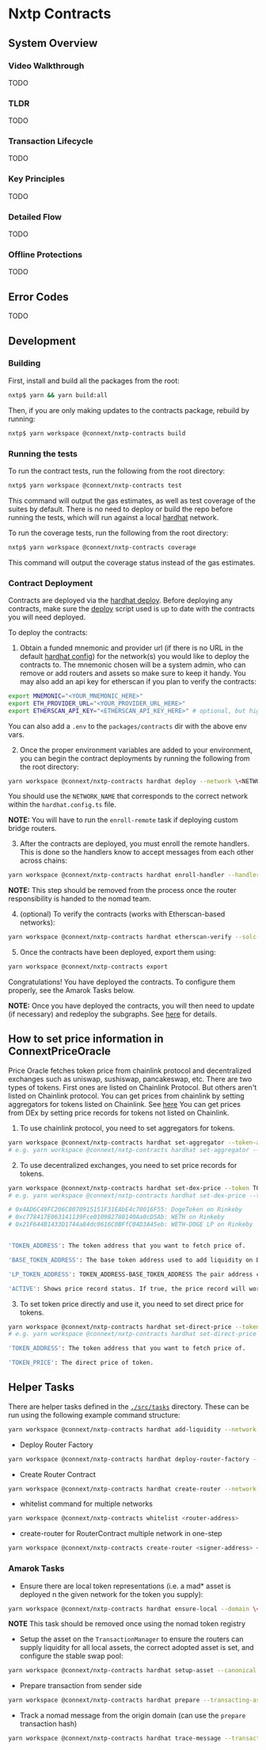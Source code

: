# Nxtp Contracts

## System Overview

### Video Walkthrough

TODO

### TLDR

TODO

### Transaction Lifecycle

TODO

### Key Principles

TODO

### Detailed Flow

TODO

### Offline Protections

TODO

## Error Codes

TODO

## Development

### Building

First, install and build all the packages from the root:

```sh
nxtp$ yarn && yarn build:all
```

Then, if you are only making updates to the contracts package, rebuild by running:

```sh
nxtp$ yarn workspace @connext/nxtp-contracts build
```

### Running the tests

To run the contract tests, run the following from the root directory:

```sh
nxtp$ yarn workspace @connext/nxtp-contracts test
```

This command will output the gas estimates, as well as test coverage of the suites by default. There is no need to deploy or build the repo before running the tests, which will run against a local [hardhat](https://hardhat.org) network.

To run the coverage tests, run the following from the root directory:

```sh
nxtp$ yarn workspace @connext/nxtp-contracts coverage
```

This command will output the coverage status instead of the gas estimates.

### Contract Deployment

Contracts are deployed via the [hardhat deploy](https://hardhat.org/plugins/hardhat-deploy.html). Before deploying any contracts, make sure the [deploy](https://github.com/connext/nxtp/blob/main/modules/contracts/deploy/deploy.ts) script used is up to date with the contracts you will need deployed.

To deploy the contracts:

1. Obtain a funded mnemonic and provider url (if there is no URL in the default [hardhat config](./hardhat.config.ts)) for the network(s) you would like to deploy the contracts to. The mnemonic chosen will be a system admin, who can remove or add routers and assets so make sure to keep it handy. You may also add an api key for etherscan if you plan to verify the contracts:

```sh
export MNEMONIC="<YOUR_MNEMONIC_HERE>"
export ETH_PROVIDER_URL="<YOUR_PROVIDER_URL_HERE>"
export ETHERSCAN_API_KEY="<ETHERSCAN_API_KEY_HERE>" # optional, but highly recommended
```

You can also add a `.env` to the `packages/contracts` dir with the above env vars.

2. Once the proper environment variables are added to your environment, you can begin the contract deployments by running the following from the root directory:

```sh
yarn workspace @connext/nxtp-contracts hardhat deploy --network \<NETWORK_NAME\> # e.g. yarn workspace @connext/nxtp-contracts deploy --network goerli
```

You should use the `NETWORK_NAME` that corresponds to the correct network within the `hardhat.config.ts` file.

**NOTE:** You will have to run the `enroll-remote` task if deploying custom bridge routers.

3. After the contracts are deployed, you must enroll the remote handlers. This is done so the handlers know to accept messages from each other across chains:

```sh
yarn workspace @connext/nxtp-contracts hardhat enroll-handler --handler \<REMOTE_HANDLER_ADDR\> --chain \<REMOTE_CHAIN_ID\> --network \<NETWORK_NAME\>
```

**NOTE:** This step should be removed from the process once the router responsibility is handed to the nomad team.

4. (optional) To verify the contracts (works with Etherscan-based networks):

```sh
yarn workspace @connext/nxtp-contracts hardhat etherscan-verify --solc-input --network \<NETWORK_NAME\>
```

5. Once the contracts have been deployed, export them using:

```sh
yarn workspace @connext/nxtp-contracts export
```

Congratulations! You have deployed the contracts. To configure them properly, see the Amarok Tasks below.

**NOTE:** Once you have deployed the contracts, you will then need to update (if necessary) and redeploy the subgraphs. See [here](https://github.com/connext/nxtp/tree/main/modules/subgraph) for details.

## How to set price information in ConnextPriceOracle

Price Oracle fetches token price from chainlink protocol and decentralized exchanges such as uniswap, sushiswap, pancakeswap, etc.
There are two types of tokens. First ones are listed on Chainlink Protocol. But others aren't listed on Chainlink protocol.
You can get prices from chainlink by setting aggregators for tokens listed on Chainlink. See [here](https://docs.chain.link/docs/ethereum-addresses/)
You can get prices from DEx by setting price records for tokens not listed on Chainlink.

1. To use chainlink protocol, you need to set aggregators for tokens.

```sh
yarn workspace @connext/nxtp-contracts hardhat set-aggregator --token-addresses TOKEN_ADDRESSES --sources CHAINLINK_SOURCES --network NETWORK_NAME
# e.g. yarn workspace @connext/nxtp-contracts hardhat set-aggregator --token-addresses 0xc778417e063141139fce010982780140aa0cd5ab --sources 0x8a753747a1fa494ec906ce90e9f37563a8af630e --network rinkeby
```

2. To use decentralized exchanges, you need to set price records for tokens.

```sh
yarn workspace @connext/nxtp-contracts hardhat set-dex-price --token TOKEN_ADDRESS --base-token BASE_TOKEN_ADDRESS --lp-token LP_TOKEN_ADDRESS --active ACTIVE --network NETWORK
# e.g. yarn workspace @connext/nxtp-contracts hardhat set-dex-price --token 0x4AD6C49FC206C8070915151F31EAbE4c70016F55 --base-token 0xc778417E063141139Fce010982780140Aa0cD5Ab --lp-token 0x21F644B1433D1744a84dc0616C0BFfC04D3A45eb --active true --network rinkeby

# 0x4AD6C49FC206C8070915151F31EAbE4c70016F55: DogeToken on Rinkeby
# 0xc778417E063141139Fce010982780140Aa0cD5Ab: WETH on Rinkeby
# 0x21F644B1433D1744a84dc0616C0BFfC04D3A45eb: WETH-DOGE LP on Rinkeby


'TOKEN_ADDRESS': The token address that you want to fetch price of.

'BASE_TOKEN_ADDRESS': The base token address used to add liquidity on DEX. Its price should be able to be fetched from Chainlink protocol.

'LP_TOKEN_ADDRESS': TOKEN_ADDRESS-BASE_TOKEN_ADDRESS The pair address created by factory of DEX.

'ACTIVE': Shows price record status. If true, the price record will work.
```

3. To set token price directly and use it, you need to set direct price for tokens.

```sh
yarn workspace @connext/nxtp-contracts hardhat set-direct-price --token TOKEN_ADDRESS --price TOKEN_PRICE --network NETWORK
# e.g. yarn workspace @connext/nxtp-contracts hardhat set-direct-price --token 0x4AD6C49FC206C8070915151F31EAbE4c70016F55 --price 1000000000000000000 --network rinkeby

'TOKEN_ADDRESS': The token address that you want to fetch price of.

'TOKEN_PRICE': The direct price of token.
```

## Helper Tasks

There are helper tasks defined in the [`./src/tasks`](./src/tasks) directory. These can be run using the following example command structure:

```sh
yarn workspace @connext/nxtp-contracts hardhat add-liquidity --network goerli --amount 2500000000000000000000000 --router 0xDc150c5Db2cD1d1d8e505F824aBd90aEF887caC6 --asset-id 0x8a1Cad3703E0beAe0e0237369B4fcD04228d1682
```

- Deploy Router Factory

```sh
yarn workspace @connext/nxtp-contracts hardhat deploy-router-factory --network <Network-Name> --signer <Router Signer> --recipient <Router Recipient>
```

- Create Router Contract

```sh
yarn workspace @connext/nxtp-contracts hardhat create-router --network <Network-Name> --signer <Router Signer> --recipient <Router Recipient>
```

- whitelist command for multiple networks

```sh
yarn workspace @connext/nxtp-contracts whitelist <router-address>
```

- create-router for RouterContract multiple network in one-step

```sh
yarn workspace @connext/nxtp-contracts create-router <signer-address> <recipient-address>
```

### Amarok Tasks

- Ensure there are local token representations (i.e. a mad\* asset is deployed n the given network for the token you supply):

```sh
yarn workspace @connext/nxtp-contracts hardhat ensure-local --domain \<CANONICAL_DOMAIN\> --canonical \<TOKEN_ADDR_ON_CANONICAL_DOMAIN\> --network \<NETWORK_TO_ENSURE_LOCAL_ON\>
```

**NOTE** This task should be removed once using the nomad token registry

- Setup the asset on the `TransactionManager` to ensure the routers can supply liquidity for all local assets, the correct adopted asset is set, and configure the stable swap pool:

```sh
yarn workspace @connext/nxtp-contracts hardhat setup-asset --canonical \<TOKEN_ADDR_ON_CANONICAL_DOMAIN\> --domain \<CANONICAL_DOMAIN\> --adopted \<ADOPTED_ADDR_ON_NETWORK\> --pool \<SWAP_LOCAL_FOR_ADOPTED\> --network \<NETWORK\>
```

- Prepare transaction from sender side

```sh
yarn workspace @connext/nxtp-contracts hardhat prepare --transacting-asset-id 0xe71678794fff8846bFF855f716b0Ce9d9a78E844 --amount 10000000000000000000 --recipient 0x5A9e792143bf2708b4765C144451dCa54f559a19 --origin-domain 3000 --destination-domain 2000 --tx-manager-address 0x35Ca61d8D9da6d6F5F4B256132955A3a2723BB19 --network kovan
```

- Track a nomad message from the origin domain (can use the `prepare` transaction hash)

```sh
yarn workspace @connext/nxtp-contracts hardhat trace-message --transaction \<TRANSACTION_HASH\> --destination \<DESTINATION_DOMAIN\> --network \<ORIGIN_NETWORK_NAME\>
```

